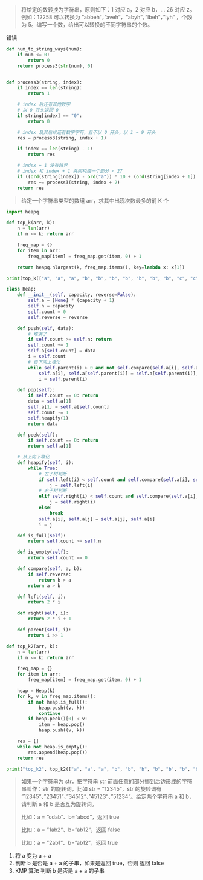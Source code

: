 > 将给定的数转换为字符串，原则如下：1 对应 a，2 对应 b，... 26 对应 z。例如：12258 可以转换为 ”abbeh“，”aveh“，“abyh”，”lbeh“，”lyh“  ，个数为 5。编写一个数，给出可以转换的不同字符串的个数。



错误

```python
def num_to_string_ways(num):
    if num <= 0:
        return 0
    return process3(str(num), 0)


def process3(string, index):
    if index == len(string):
        return 1

    # index 后还有其他数字
    # 以 0 开头返回 0
    if string[index] == "0":
        return 0

    # index 及其后续还有数字字符，且不以 0 开头，以 1 ~ 9 开头
    res = process3(string, index + 1)

    if index == len(string) - 1:
        return res

    # index + 1 没有越界
    # index 和 index + 1 共同构成一个部分 < 27
    if ((ord(string[index]) - ord("a")) * 10 + (ord(string[index + 1]) - ord("a"))) < 26:
        res += process3(string, index + 2)
    return res
```



> 给定一个字符串类型的数组 arr，求其中出现次数最多的前 K 个



```python
import heapq

def top_k(arr, k):
    n = len(arr)
    if n <= k: return arr

    freq_map = {}
    for item in arr:
        freq_map[item] = freq_map.get(item, 0) + 1

    return heapq.nlargest(k, freq_map.items(), key=lambda x: x[1])

print(top_k(["a", "a", "a", "b", "b", "b", "b", "b", "b", "b", "c", "c"], 2))
```





```python
class Heap:
    def __init__(self, capacity, reverse=False):
        self.a = [None] * (capacity + 1)
        self.n = capacity
        self.count = 0
        self.reverse = reverse

    def push(self, data):
        # 堆满了
        if self.count >= self.n: return
        self.count += 1
        self.a[self.count] = data
        i = self.count
        # 自下向上堆化
        while self.parent(i) > 0 and not self.compare(self.a[i], self.a[self.parent(i)]):
            self.a[i], self.a[self.parent(i)] = self.a[self.parent(i)], self.a[i]
            i = self.parent(i)

    def pop(self):
        if self.count == 0: return
        data = self.a[1]
        self.a[1] = self.a[self.count]
        self.count -= 1
        self.heapify(1)
        return data

    def peek(self):
        if self.count == 0: return
        return self.a[1]

    # 从上向下堆化
    def heapify(self, i):
        while True:
            # 左子树判断
            if self.left(i) < self.count and self.compare(self.a[i], self.a[self.left(i)]):
                j = self.left(i)
            # 右子树判断
            elif self.right(i) < self.count and self.compare(self.a[i], self.a[self.right(i)]):
                j = self.right(i)
            else:
                break
            self.a[i], self.a[j] = self.a[j], self.a[i]
            i = j

    def is_full(self):
        return self.count >= self.n

    def is_empty(self):
        return self.count == 0

    def compare(self, a, b):
        if self.reverse:
            return b > a
        return a > b

    def left(self, i):
        return 2 * i

    def right(self, i):
        return 2 * i + 1

    def parent(self, i):
        return i >> 1

def top_k2(arr, k):
    n = len(arr)
    if n <= k: return arr

    freq_map = {}
    for item in arr:
        freq_map[item] = freq_map.get(item, 0) + 1

    heap = Heap(k)
    for k, v in freq_map.items():
        if not heap.is_full():
            heap.push((v, k))
            continue
        if heap.peek()[0] < v:
            item = heap.pop()
            heap.push((v, k))

    res = []
    while not heap.is_empty():
        res.append(heap.pop())
    return res

print("top_k2", top_k2(["a", "a", "a", "b", "b", "b", "b", "b", "b", "b", "c", "c"], 2))
```



> 如果一个字符串为 str，把字符串 str 前面任意的部分挪到后边形成的字符串叫作：str 的旋转词，比如 str = ”12345“，str 的旋转词有 ”12345“、”23451“、”34512“、”45123“、”51234“。给定两个字符串 a 和 b，请判断 a 和 b 是否互为旋转词。
>
> 比如：a = ”cdab“、b=”abcd“，返回 true
>
> 比如：a = ”1ab2“、b=”ab12“，返回 false
>
> 比如：a = ”2ab1“、b=”ab12“，返回 true



1. 将 a 变为 a + a 
2. 判断 b 是否是 a + a 的子串，如果是返回 true，否则 返回 false
3. KMP 算法 判断 b 是否是 a + a 的子串
